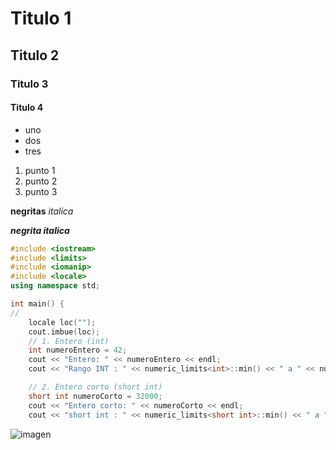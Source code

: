 # Titulo 1
## Titulo 2
### Titulo 3
#### Titulo 4
* uno
* dos
* tres
1. punto 1
2. punto 2
3. punto 3

**negritas**
_italica_

***negrita italica***
```C++
#include <iostream>
#include <limits>
#include <iomanip>
#include <locale>
using namespace std;

int main() {
//
    locale loc("");
    cout.imbue(loc);
    // 1. Entero (int)
    int numeroEntero = 42;
    cout << "Entero: " << numeroEntero << endl;
    cout << "Rango INT : " << numeric_limits<int>::min() << " a " << numeric_limits<int>::max();

    // 2. Entero corto (short int)
    short int numeroCorto = 32000;
    cout << "Entero corto: " << numeroCorto << endl;
    cout << "short int : " << numeric_limits<short int>::min() << " a " << numeric_limits<short int>::max();
```

![imagen](https://www.alfaromeousa.com/content/dam/alfa/cross/homepage/trim/trim-2023/AR-Trim-HP-Stelvio-Veloce%20Rossa-MCA.png)
